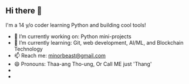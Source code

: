 ## Hi there 👋
I'm a 14 y/o coder learning Python and building cool tools!

- 🔭 I’m currently working on: Python mini-projects
- 🌱 I’m currently learning: Git, web development, AI/ML, and Blockchain Technology
- 📫 Reach me: minorbeast@gmail.com
- 😄 Pronouns: Thaa-ang Tho-ung, Or Call ME just 'Thang'
- 
- 
